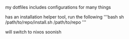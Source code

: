 my dotfiles
includes configurations for many things

has an installation helper tool, run the following
'''bash
sh /path/to/repo/install.sh /path/to/repo
'''

will switch to nixos soonish
